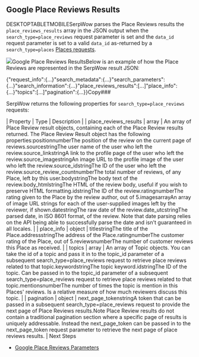 Google Place Reviews Results
----------------------------

DESKTOPTABLETMOBILESerpWow parses the Place Reviews results the `place_reviews_results` array in the JSON output when the `search_type=place_reviews` request parameter is set and the `data_id` request parameter is set to a valid `data_id` as-returned by a `search_type=places` [Places requests](/docs/search-api/searches/google/places).

![](https://apiimages.imgix.net/serpwow/images/png/docs/google_place_reviews.png?auto=format&ixlib=react-9.5.1-beta.1&w=600)Google Place Reviews ResultsBelow is an example of how the Place Reviews are represented in the SerpWow result JSON:

{"request\_info":{...}"search\_metadata":{...}"search\_parameters":{...}"search\_information":{...}"place\_reviews\_results":[...]"place\_info":{...}"topics":[...]"pagination":{...}}Copy### 

SerpWow returns the following properties for `search_type=place_reviews` requests:

| Property | Type | Description |
| place\_reviews\_results | array | An array of Place Review result objects, containing each of the Place Review results returned. The Place Review Result object has the following properties:positionnumberThe position of the review on the current page of reviews.sourcestringThe user name of the user who left the review.source\_linkstringA link to the profile page of the user who left the review.source\_imagestringAn image URL to the profile image of the user who left the review.source\_idstringThe ID of the user who left the review.source\_review\_countnumberThe total number of reviews, of any Place, left by this user.bodystringThe body text of the review.body\_htmlstringThe HTML of the review body, useful if you wish to preserve HTML formatting.idstringThe ID of the review.ratingnumberThe rating given to the Place by the review author, out of 5.imagesarrayAn array of image URL strings for each of the user-supplied images left by the reviewer, if shown.datestringThe raw date of the review.date\_utcstringThe parsed date, in ISO 8601 format, of the review. Note that date parsing relies on the API being able to successfully parse the date and isn't guaranteed in all locales. |
| place\_info | object | titlestringThe title of the Place.addressstringThe address of the Place.ratingnumberThe customer rating of the Place, out of 5.reviewsnumberThe number of customer reviews this Place as received. |
| topics | array | An array of Topic objects. You can take the id of a topic and pass it in to the topic\_id parameter of a subsequent search\_type=place\_reviews request to retrieve place reviews related to that topic.keywordstringThe topic keyword.idstringThe ID of the topic. Can be passed in to the topic\_id parameter of a subsequent search\_type=place\_reviews request to retrieve place reviews related to that topic.mentionsnumberThe number of times the topic is mention in this Places' reviews. Is a relative measure of how much reviewers discuss this topic. |
| pagination | object | next\_page\_tokenstringA token that can be passed in a subsequent search\_type=place\_reviews request to provide the next page of Place Reviews results.Note Place Review results do not contain a traditional pagination section where a specific page of results is uniquely addressable. Instead the next\_page\_token can be passed in to the next\_page\_token request parameter to retrieve the next page of place reviews results. |
Next Steps

* [Google Place Reviews Parameters](/docs/search-api/searches/google/place-reviews)
